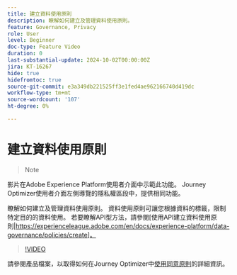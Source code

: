 ```yaml
---
title: 建立資料使用原則
description: 瞭解如何建立及管理資料使用原則。
feature: Governance, Privacy
role: User
level: Beginner
doc-type: Feature Video
duration: 0
last-substantial-update: 2024-10-02T00:00:00Z
jira: KT-16267
hide: true
hidefromtoc: true
source-git-commit: e3a349db221525ff3e1fed4ae962166740d419dc
workflow-type: tm+mt
source-wordcount: '107'
ht-degree: 0%

---
```



# 建立資料使用原則

>>[!NOTE]
>>
影片在Adobe Experience Platform使用者介面中示範此功能。 Journey Optimizer使用者介面左側導覽的隱私權區段中，提供相同功能。

瞭解如何建立及管理資料使用原則。 資料使用原則可讓您根據資料的標籤，限制特定目的的資料使用。 若要瞭解API型方法，請參閱[使用API建立資料使用原則|https://experienceleague.adobe.com/en/docs/experience-platform/data-governance/policies/create]。

>[!VIDEO](https://video.tv.adobe.com/v/32977/?learn=on)

請參閱產品檔案，以取得如何在Journey Optimizer中[使用同意原則](https://experienceleague.adobe.com/en/docs/journey-optimizer/using/privacy/consent/consent-restricted)的詳細資訊。
